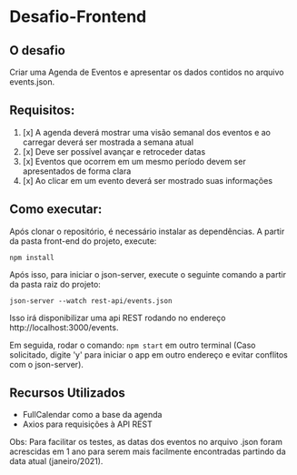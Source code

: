 # Desafio-Frontend

## O desafio

Criar uma Agenda de Eventos e apresentar os dados contidos no arquivo events.json.

## Requisitos:

1. [x] A agenda deverá mostrar uma visão semanal dos eventos e ao carregar deverá ser mostrada a semana atual
2. [x] Deve ser possível avançar e retroceder datas
3. [x] Eventos que ocorrem em um mesmo período devem ser apresentados de forma clara
4. [x] Ao clicar em um evento deverá ser mostrado suas informações

## Como executar:

Após clonar o repositório, é necessário instalar as dependências. A partir da pasta front-end do projeto, execute:

`npm install`

Após isso, para iniciar o json-server, execute o seguinte comando a partir da pasta raiz do projeto:

`json-server --watch rest-api/events.json`

Isso irá disponibilizar uma api REST rodando no endereço http://localhost:3000/events.

Em seguida, rodar o comando: `npm start` em outro terminal (Caso solicitado, digite 'y' para iniciar o app em outro endereço e evitar conflitos com o json-server).


## Recursos Utilizados

* FullCalendar como a base da agenda
* Axios para requisições à API REST

Obs: Para facilitar os testes, as datas dos eventos no arquivo .json foram acrescidas em 1 ano para serem mais facilmente encontradas partindo da data atual (janeiro/2021). 
